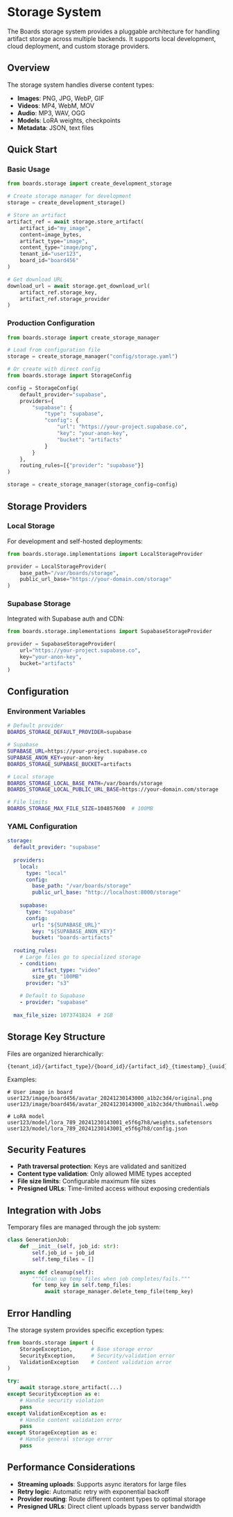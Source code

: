 # Storage System

The Boards storage system provides a pluggable architecture for handling artifact storage across multiple backends. It supports local development, cloud deployment, and custom storage providers.

## Overview

The storage system handles diverse content types:
- **Images**: PNG, JPG, WebP, GIF
- **Videos**: MP4, WebM, MOV  
- **Audio**: MP3, WAV, OGG
- **Models**: LoRA weights, checkpoints
- **Metadata**: JSON, text files

## Quick Start

### Basic Usage

```python
from boards.storage import create_development_storage

# Create storage manager for development
storage = create_development_storage()

# Store an artifact
artifact_ref = await storage.store_artifact(
    artifact_id="my_image",
    content=image_bytes,
    artifact_type="image", 
    content_type="image/png",
    tenant_id="user123",
    board_id="board456"
)

# Get download URL
download_url = await storage.get_download_url(
    artifact_ref.storage_key,
    artifact_ref.storage_provider
)
```

### Production Configuration

```python
from boards.storage import create_storage_manager

# Load from configuration file
storage = create_storage_manager("config/storage.yaml")

# Or create with direct config
from boards.storage import StorageConfig

config = StorageConfig(
    default_provider="supabase",
    providers={
        "supabase": {
            "type": "supabase",
            "config": {
                "url": "https://your-project.supabase.co",
                "key": "your-anon-key",
                "bucket": "artifacts"
            }
        }
    },
    routing_rules=[{"provider": "supabase"}]
)

storage = create_storage_manager(storage_config=config)
```

## Storage Providers

### Local Storage
For development and self-hosted deployments:

```python
from boards.storage.implementations import LocalStorageProvider

provider = LocalStorageProvider(
    base_path="/var/boards/storage",
    public_url_base="https://your-domain.com/storage"
)
```

### Supabase Storage  
Integrated with Supabase auth and CDN:

```python
from boards.storage.implementations import SupabaseStorageProvider

provider = SupabaseStorageProvider(
    url="https://your-project.supabase.co",
    key="your-anon-key", 
    bucket="artifacts"
)
```

## Configuration

### Environment Variables

```bash
# Default provider
BOARDS_STORAGE_DEFAULT_PROVIDER=supabase

# Supabase
SUPABASE_URL=https://your-project.supabase.co
SUPABASE_ANON_KEY=your-anon-key
BOARDS_STORAGE_SUPABASE_BUCKET=artifacts

# Local storage
BOARDS_STORAGE_LOCAL_BASE_PATH=/var/boards/storage
BOARDS_STORAGE_LOCAL_PUBLIC_URL_BASE=https://your-domain.com/storage

# File limits
BOARDS_STORAGE_MAX_FILE_SIZE=104857600  # 100MB
```

### YAML Configuration

```yaml
storage:
  default_provider: "supabase"
  
  providers:
    local:
      type: "local"
      config:
        base_path: "/var/boards/storage"
        public_url_base: "http://localhost:8000/storage"
        
    supabase:
      type: "supabase"  
      config:
        url: "${SUPABASE_URL}"
        key: "${SUPABASE_ANON_KEY}"
        bucket: "boards-artifacts"
        
  routing_rules:
    # Large files go to specialized storage
    - condition: 
        artifact_type: "video"
        size_gt: "100MB"
      provider: "s3"
      
    # Default to Supabase
    - provider: "supabase"
    
  max_file_size: 1073741824  # 1GB
```

## Storage Key Structure

Files are organized hierarchically:
```
{tenant_id}/{artifact_type}/{board_id}/{artifact_id}_{timestamp}_{uuid}/{variant}
```

Examples:
```
# User image in board
user123/image/board456/avatar_20241230143000_a1b2c3d4/original.png
user123/image/board456/avatar_20241230143000_a1b2c3d4/thumbnail.webp

# LoRA model  
user123/model/lora_789_20241230143001_e5f6g7h8/weights.safetensors
user123/model/lora_789_20241230143001_e5f6g7h8/config.json
```

## Security Features

- **Path traversal protection**: Keys are validated and sanitized
- **Content type validation**: Only allowed MIME types accepted
- **File size limits**: Configurable maximum file sizes
- **Presigned URLs**: Time-limited access without exposing credentials

## Integration with Jobs

Temporary files are managed through the job system:

```python
class GenerationJob:
    def __init__(self, job_id: str):
        self.job_id = job_id
        self.temp_files = []
    
    async def cleanup(self):
        """Clean up temp files when job completes/fails."""
        for temp_key in self.temp_files:
            await storage_manager.delete_temp_file(temp_key)
```

## Error Handling

The storage system provides specific exception types:

```python
from boards.storage import (
    StorageException,      # Base storage error
    SecurityException,     # Security/validation error  
    ValidationException    # Content validation error
)

try:
    await storage.store_artifact(...)
except SecurityException as e:
    # Handle security violation
    pass
except ValidationException as e:
    # Handle content validation error
    pass  
except StorageException as e:
    # Handle general storage error
    pass
```

## Performance Considerations

- **Streaming uploads**: Supports async iterators for large files
- **Retry logic**: Automatic retry with exponential backoff
- **Provider routing**: Route different content types to optimal storage
- **Presigned URLs**: Direct client uploads bypass server bandwidth
